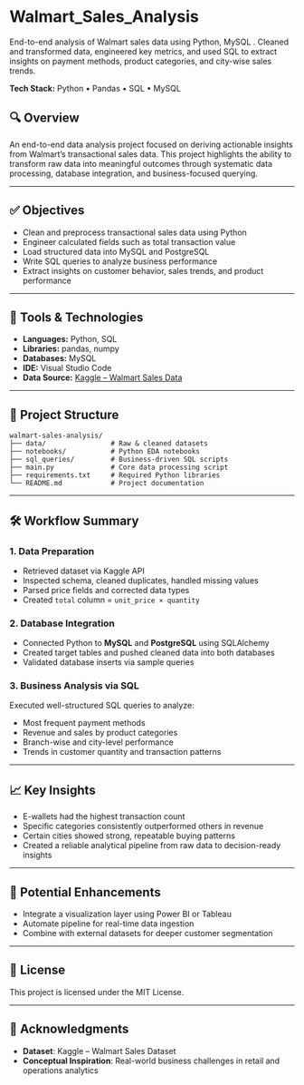 # Walmart_Sales_Analysis
End-to-end analysis of Walmart sales data using Python, MySQL . Cleaned and transformed data, engineered key metrics, and used SQL to extract insights on payment methods, product categories, and city-wise sales trends.

**Tech Stack:** Python • Pandas • SQL • MySQL 

## 🔍 Overview

An end-to-end data analysis project focused on deriving actionable insights from Walmart’s transactional sales data. This project highlights the ability to transform raw data into meaningful outcomes through systematic data processing, database integration, and business-focused querying.

---

## ✅ Objectives

* Clean and preprocess transactional sales data using Python
* Engineer calculated fields such as total transaction value
* Load structured data into MySQL and PostgreSQL
* Write SQL queries to analyze business performance
* Extract insights on customer behavior, sales trends, and product performance

---

## 🧰 Tools & Technologies

* **Languages:** Python, SQL
* **Libraries:** pandas, numpy
* **Databases:** MySQL
* **IDE:** Visual Studio Code
* **Data Source:** [Kaggle – Walmart Sales Data](https://www.kaggle.com/datasets)

---

## 📁 Project Structure

```
walmart-sales-analysis/
├── data/                # Raw & cleaned datasets
├── notebooks/           # Python EDA notebooks
├── sql_queries/         # Business-driven SQL scripts
├── main.py              # Core data processing script
├── requirements.txt     # Required Python libraries
└── README.md            # Project documentation
```

---

## 🛠️ Workflow Summary

### 1. Data Preparation

* Retrieved dataset via Kaggle API
* Inspected schema, cleaned duplicates, handled missing values
* Parsed price fields and corrected data types
* Created `total` column = `unit_price × quantity`

### 2. Database Integration

* Connected Python to **MySQL** and **PostgreSQL** using SQLAlchemy
* Created target tables and pushed cleaned data into both databases
* Validated database inserts via sample queries

### 3. Business Analysis via SQL

Executed well-structured SQL queries to analyze:

* Most frequent payment methods
* Revenue and sales by product categories
* Branch-wise and city-level performance
* Trends in customer quantity and transaction patterns

---

## 📈 Key Insights

* E-wallets had the highest transaction count
* Specific categories consistently outperformed others in revenue
* Certain cities showed strong, repeatable buying patterns
* Created a reliable analytical pipeline from raw data to decision-ready insights

---

## 🚀 Potential Enhancements

* Integrate a visualization layer using Power BI or Tableau
* Automate pipeline for real-time data ingestion
* Combine with external datasets for deeper customer segmentation

---

## 📄 License

This project is licensed under the MIT License.

---

## 🙏 Acknowledgments

* **Dataset**: Kaggle – Walmart Sales Dataset
* **Conceptual Inspiration**: Real-world business challenges in retail and operations analytics





